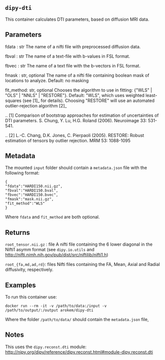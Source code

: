 ## `dipy-dti`

This container calculates DTI parameters, based on diffusion MRI data.

Parameters
---------

fdata : str
   The name of a nifti file with preprocessed diffusion data.

fbval : str
   The name of a text-file with b-values in FSL format.

fbvec : str
    The name of a text file with the b-vectors in FSL format.

fmask : str, optional
    The name of a nifti file containing boolean mask of locations to
   analyze. Default: no masking

fit_method: str, optional
    Chooses the algorithm to use in fitting: {"WLS" | "OLS" | "NNLS" |
   "RESTORE"}. Default: "WLS", which uses weighted least-squares (see [1]_ for
   details). Choosing "RESTORE" will use an automated outlier-rejection
   algorithm [2]_

.. [1] Comparison of bootstrap approaches for estimation of uncertainties of
   DTI parameters. S. Chung, Y. Lu, H.G. Roland (2006). Neuroimage 33: 531-541.

.. [2] L.-C. Chang, D.K. Jones, C. Pierpaoli (2005). RESTORE: Robust estimation
   of tensors by outlier rejection. MRM 53: 1088-1095 
   
Metadata
--------
The mounted `input` folder should contain a `metadata.json` file with the following
format:

    {
    "fdata":"HARDI150.nii.gz",
    "fbval":"HARDI150.bval",
    "fbvec":"HARDI150.bvec",
    "fmask":"mask.nii.gz",
    "fit_method":"WLS"
    }

Where `fdata` and `fit_method` are both optional.

Returns
-------
`root_tensor.nii.gz` : file
    A nifti file containing the 6 lower diagonal in the Nifti1 asymm format
    (see `dipy.io.utils` and
    http://nifti.nimh.nih.gov/pub/dist/src/niftilib/nifti1.h)

`root_{fa,md,ad,rd}`: files
   Nifti files containing the FA, Mean, Axial and Radial diffusivity, respectively.

Examples
-------
To run this container use:

    docker run --rm -it -v /path/to/data:/input -v /path/to/output/:/output arokem/dipy-dti

Where the folder `/path/to/data/` should contain the `metadata.json` file,

Notes
-----
This uses the `dipy.reconst.dti` module: http://nipy.org/dipy/reference/dipy.reconst.html#module-dipy.reconst.dti
